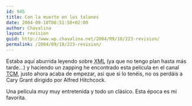 ```yaml
---
id: 945
title: Con la muerte en los talones
date: 2004-09-18T08:51:50+02:00
author: Chavalina
layout: revision
guid: http://www.wp.chavalina.net/2004/09/18/223-revision/
permalink: /2004/09/18/223-revision/
---
```

Estaba aquí aburrida leyendo sobre <acronym title="eXtensible Markup Language">XML</acronym> (ya que no tengo plan hasta más tarde…) y haciendo un zapping he encontrado esta película en el canal <a href="http://www.turnerclassicmovies.com/" target="_blank">TCM</a>, justo ahora acaba de empezar, así que si lo tenéis, no os perdáis a Cary Grant dirigido por Alfred Hitchcock.

Una película muy muy entretenida y todo un clásico. Esta época es mi favorita.